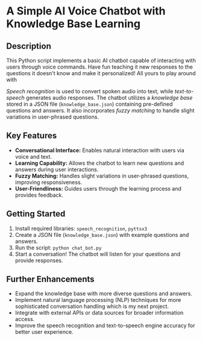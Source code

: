 # A Simple AI Voice Chatbot with Knowledge Base Learning

## Description

This Python script implements a basic AI chatbot capable of interacting with users through voice commands.
Have fun teaching it new responses to the questions it doesn't know and make it personalized! All yours to play around with

*Speech recognition* is used to convert spoken audio into text, while *text-to-speech* generates audio responses. 
The chatbot utilizes a *knowledge base* stored in a JSON file (`knowledge_base.json`) containing pre-defined questions and answers. 
It also incorporates *fuzzy matching* to handle slight variations in user-phrased questions.

## Key Features

* **Conversational Interface:** Enables natural interaction with users via voice and text.
* **Learning Capability:** Allows the chatbot to learn new questions and answers during user interactions.
* **Fuzzy Matching:** Handles slight variations in user-phrased questions, improving responsiveness.
* **User-Friendliness:** Guides users through the learning process and provides feedback.

## Getting Started

1. Install required libraries: `speech_recognition`, `pyttsx3`
2. Create a JSON file (`knowledge_base.json`) with example questions and answers.
3. Run the script: `python chat_bot.py`
4. Start a conversation! The chatbot will listen for your questions and provide responses.

## Further Enhancements

* Expand the knowledge base with more diverse questions and answers.
* Implement natural language processing (NLP) techniques for more sophisticated conversation handling which is my next project.
* Integrate with external APIs or data sources for broader information access.
* Improve the speech recognition and text-to-speech engine accuracy for better user experience.
